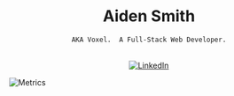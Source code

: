 <div align="center">
  <h1>Aiden Smith</h1>
  <code>AKA Voxel.  A Full-Stack Web Developer.</code>
  <br />
  <br />
  <p>
    <a href="https://www.linkedin.com/in/aidensmithdev/" target="_blank"><img alt="LinkedIn" src="https://img.shields.io/badge/LinkedIn-0077B5?style=for-the-badge&logo=linkedin&logoColor=white"></a>
  </p>
</div>


![Metrics](https://metrics.lecoq.io/DevVoxel?template=classic&languages=1&base=header%2C%20activity%2C%20community%2C%20repositories%2C%20metadata&base.indepth=false&base.hireable=false&base.skip=false&languages=false&languages.ignored=html&languages.limit=8&languages.threshold=0%25&languages.other=false&languages.colors=github&languages.sections=most-used&languages.indepth=false&languages.analysis.timeout=15&languages.analysis.timeout.repositories=7.5&languages.categories=markup%2C%20programming&languages.recent.categories=markup%2C%20programming&languages.recent.load=300&languages.recent.days=14&config.timezone=America%2FNew_York)
